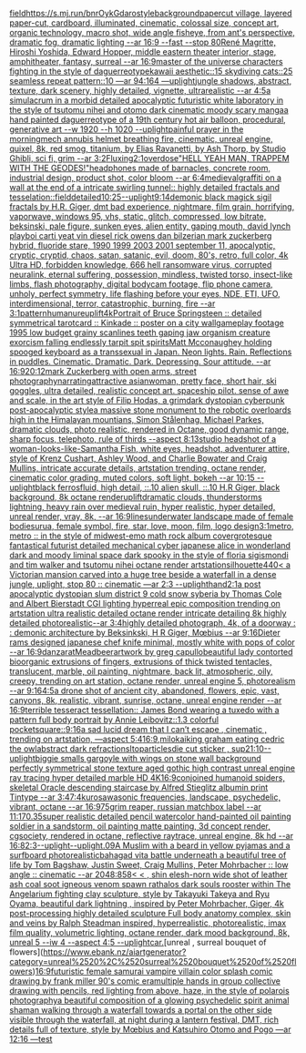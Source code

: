 [field](https://www.ebank.nz/aiartgenerator?category=field)[<https://s.mj.run/bnrOykGdaro>](https://www.ebank.nz/aiartgenerator?category=%3Chttps%3A//s.mj.run/bnrOykGdaro%3E)[style](https://www.ebank.nz/aiartgenerator?category=style)[background](https://www.ebank.nz/aiartgenerator?category=background)[papercut village, layered paper-cut, cardboard, illuminated, cinematic, colossal size, concept art, organic technology, macro shot, wide angle fisheye, from ant's perspective, dramatic fog, dramatic lighting --ar 16:9 --fast --stop 80](https://www.ebank.nz/aiartgenerator?category=papercut%2520village%2C%2520layered%2520paper-cut%2C%2520cardboard%2C%2520illuminated%2C%2520cinematic%2C%2520colossal%2520size%2C%2520concept%2520art%2C%2520organic%2520technology%2C%2520macro%2520shot%2C%2520wide%2520angle%2520fisheye%2C%2520from%2520ant%27s%2520perspective%2C%2520dramatic%2520fog%2C%2520dramatic%2520lighting%2520--ar%252016%3A9%2520--fast%2520--stop%252080)[René Magritte, Hiroshi Yoshida, Edward Hopper, middle eastern theater interior, stage, amphitheater, fantasy, surreal --ar 16:9](https://www.ebank.nz/aiartgenerator?category=Ren%C3%A9%2520Magritte%2C%2520Hiroshi%2520Yoshida%2C%2520Edward%2520Hopper%2C%2520middle%2520eastern%2520theater%2520interior%2C%2520stage%2C%2520amphitheater%2C%2520fantasy%2C%2520surreal%2520--ar%252016%3A9)[master of the universe characters fighting in the style of daguerreotype](https://www.ebank.nz/aiartgenerator?category=master%2520of%2520the%2520universe%2520characters%2520fighting%2520in%2520the%2520style%2520of%2520daguerreotype)[kawaii aesthetic::15 skydiving cats::25 seamless repeat pattern::10  —ar 94:164 —uplight](https://www.ebank.nz/aiartgenerator?category=kawaii%2520aesthetic%3A%3A15%2520skydiving%2520cats%3A%3A25%2520seamless%2520repeat%2520pattern%3A%3A10%2520%2520%E2%80%94ar%252094%3A164%2520%E2%80%94uplight)[jungle shadows, abstract, texture, dark scenery, highly detailed, vignette, ultrarealistic --ar 4:5](https://www.ebank.nz/aiartgenerator?category=jungle%2520shadows%2C%2520abstract%2C%2520texture%2C%2520dark%2520scenery%2C%2520highly%2520detailed%2C%2520vignette%2C%2520ultrarealistic%2520--ar%25204%3A5)[a simulacrum in a morbid detailed apocalyptic futuristic white laboratory in the style of tsutomu nihei and otomo dark cinematic moody scary manga](https://www.ebank.nz/aiartgenerator?category=a%2520simulacrum%2520in%2520a%2520morbid%2520detailed%2520apocalyptic%2520futuristic%2520white%2520laboratory%2520in%2520the%2520style%2520of%2520tsutomu%2520nihei%2520and%2520otomo%2520dark%2520cinematic%2520moody%2520scary%2520manga)[a hand painted daguerreotype of a 19th century hot air balloon, procedural, generative art   --w 1920 --h 1020 --uplight](https://www.ebank.nz/aiartgenerator?category=a%2520hand%2520painted%2520daguerreotype%2520of%2520a%252019th%2520century%2520hot%2520air%2520balloon%2C%2520procedural%2C%2520generative%2520art%2520%2520%2520--w%25201920%2520--h%25201020%2520--uplight)[painful prayer in the morning](https://www.ebank.nz/aiartgenerator?category=painful%2520prayer%2520in%2520the%2520morning)[mech annubis helmet breathing fire, cinematic, unreal engine, quixel, 8k, red smog, titanium, by Elias Ravanetti, by Ash Thorp, by Studio Ghibli, sci fi, grim --ar 3:2](https://www.ebank.nz/aiartgenerator?category=mech%2520annubis%2520helmet%2520breathing%2520fire%2C%2520cinematic%2C%2520unreal%2520engine%2C%2520quixel%2C%25208k%2C%2520red%2520smog%2C%2520titanium%2C%2520by%2520Elias%2520Ravanetti%2C%2520by%2520Ash%2520Thorp%2C%2520by%2520Studio%2520Ghibli%2C%2520sci%2520fi%2C%2520grim%2520--ar%25203%3A2)[](https://www.ebank.nz/aiartgenerator?category=)[Fluxing](https://www.ebank.nz/aiartgenerator?category=Fluxing)[2:1](https://www.ebank.nz/aiartgenerator?category=2%3A1)[overdose](https://www.ebank.nz/aiartgenerator?category=overdose)["HELL YEAH MAN, TRAPPEM WITH THE GEODES!"](https://www.ebank.nz/aiartgenerator?category=%22HELL%2520YEAH%2520MAN%2C%2520TRAPPEM%2520WITH%2520THE%2520GEODES%21%22)[headphones made of barnacles, concrete room, industrial design, product shot, color bloom --ar 6:4](https://www.ebank.nz/aiartgenerator?category=headphones%2520made%2520of%2520barnacles%2C%2520concrete%2520room%2C%2520industrial%2520design%2C%2520product%2520shot%2C%2520color%2520bloom%2520--ar%25206%3A4)[medieval](https://www.ebank.nz/aiartgenerator?category=medieval)[graffiti on a wall at the end of a intricate swirling tunnel:: highly detailed fractals and tesselation::](https://www.ebank.nz/aiartgenerator?category=graffiti%2520on%2520a%2520wall%2520at%2520the%2520end%2520of%2520a%2520intricate%2520swirling%2520tunnel%3A%3A%2520highly%2520detailed%2520fractals%2520and%2520tesselation%3A%3A)[field](https://www.ebank.nz/aiartgenerator?category=field)[detailed](https://www.ebank.nz/aiartgenerator?category=detailed)[10:25](https://www.ebank.nz/aiartgenerator?category=10%3A25)[--uplight](https://www.ebank.nz/aiartgenerator?category=--uplight)[9:14](https://www.ebank.nz/aiartgenerator?category=9%3A14)[demonic black magick sigil fractals by H.R. Giger, dmt bad experience, nightmare, film grain, horrifying, vaporwave, windows 95, vhs, static, glitch, compressed, low bitrate, beksinski, pale figure, sunken eyes, alien entity, gaping mouth, david lynch playboi carti yeat vin diesel rick owens dan bilzerian mark zuckerberg hybrid, fluoride stare, 1990 1999 2003 2001 september 11, apocalyptic, cryptic, cryptid, chaos, satan, satanic, evil, doom, 80's, retro, full color, 4k Ultra HD, forbidden knowledge, 666 hell ransomware virus, corrupted neuralink, eternal suffering, possession, mindless, twisted torso, insect-like limbs, flash photography, digital bodycam footage, flip phone camera, unholy, perfect symmetry, life flashing before your eyes, NDE, ETI, UFO, interdimensional, terror, catastrophic, burning, fire --ar 3:1](https://www.ebank.nz/aiartgenerator?category=demonic%2520black%2520magick%2520sigil%2520fractals%2520by%2520H.R.%2520Giger%2C%2520dmt%2520bad%2520experience%2C%2520nightmare%2C%2520film%2520grain%2C%2520horrifying%2C%2520vaporwave%2C%2520windows%252095%2C%2520vhs%2C%2520static%2C%2520glitch%2C%2520compressed%2C%2520low%2520bitrate%2C%2520beksinski%2C%2520pale%2520figure%2C%2520sunken%2520eyes%2C%2520alien%2520entity%2C%2520gaping%2520mouth%2C%2520david%2520lynch%2520playboi%2520carti%2520yeat%2520vin%2520diesel%2520rick%2520owens%2520dan%2520bilzerian%2520mark%2520zuckerberg%2520hybrid%2C%2520fluoride%2520stare%2C%25201990%25201999%25202003%25202001%2520september%252011%2C%2520apocalyptic%2C%2520cryptic%2C%2520cryptid%2C%2520chaos%2C%2520satan%2C%2520satanic%2C%2520evil%2C%2520doom%2C%252080%27s%2C%2520retro%2C%2520full%2520color%2C%25204k%2520Ultra%2520HD%2C%2520forbidden%2520knowledge%2C%2520666%2520hell%2520ransomware%2520virus%2C%2520corrupted%2520neuralink%2C%2520eternal%2520suffering%2C%2520possession%2C%2520mindless%2C%2520twisted%2520torso%2C%2520insect-like%2520limbs%2C%2520flash%2520photography%2C%2520digital%2520bodycam%2520footage%2C%2520flip%2520phone%2520camera%2C%2520unholy%2C%2520perfect%2520symmetry%2C%2520life%2520flashing%2520before%2520your%2520eyes%2C%2520NDE%2C%2520ETI%2C%2520UFO%2C%2520interdimensional%2C%2520terror%2C%2520catastrophic%2C%2520burning%2C%2520fire%2520--ar%25203%3A1)[pattern](https://www.ebank.nz/aiartgenerator?category=pattern)[humanure](https://www.ebank.nz/aiartgenerator?category=humanure)[uplift](https://www.ebank.nz/aiartgenerator?category=uplift)[4k](https://www.ebank.nz/aiartgenerator?category=4k)[Portrait of Bruce Springsteen :: detailed symmetrical tarotcard :: Kinkade :: poster on a city wall](https://www.ebank.nz/aiartgenerator?category=Portrait%2520of%2520Bruce%2520Springsteen%2520%3A%3A%2520detailed%2520symmetrical%2520tarotcard%2520%3A%3A%2520Kinkade%2520%3A%3A%2520poster%2520on%2520a%2520city%2520wall)[gameplay footage 1995 low budget grainy scanlines teeth gaping jaw organism creature exorcism falling endlessly tarpit spit spirits](https://www.ebank.nz/aiartgenerator?category=gameplay%2520footage%25201995%2520low%2520budget%2520grainy%2520scanlines%2520teeth%2520gaping%2520jaw%2520organism%2520creature%2520exorcism%2520falling%2520endlessly%2520tarpit%2520spit%2520spirits)[Matt Mcconaughey holding spooged keyboard as a transsexual in Japan.  Neon lights.  Rain.  Reflections in puddles.  Cinematic.  Dramatic.  Dark.  Depressing.  Sour attitude.  --ar 16:9](https://www.ebank.nz/aiartgenerator?category=Matt%2520Mcconaughey%2520holding%2520spooged%2520keyboard%2520as%2520a%2520transsexual%2520in%2520Japan.%2520%2520Neon%2520lights.%2520%2520Rain.%2520%2520Reflections%2520in%2520puddles.%2520%2520Cinematic.%2520%2520Dramatic.%2520%2520Dark.%2520%2520Depressing.%2520%2520Sour%2520attitude.%2520%2520--ar%252016%3A9)[20:12](https://www.ebank.nz/aiartgenerator?category=20%3A12)[mark Zuckerberg with open arms, street photography](https://www.ebank.nz/aiartgenerator?category=mark%2520Zuckerberg%2520with%2520open%2520arms%2C%2520street%2520photography)[narrating](https://www.ebank.nz/aiartgenerator?category=narrating)[attractive asianwoman, pretty face, short hair, ski goggles, ultra detailed, realistic concept art. spaceship pilot. sense of awe and scale, in the art style of Filip Hodas, a grimdark dystopian cyberpunk post-apocalyptic style](https://www.ebank.nz/aiartgenerator?category=attractive%2520asianwoman%2C%2520pretty%2520face%2C%2520short%2520hair%2C%2520ski%2520goggles%2C%2520ultra%2520detailed%2C%2520realistic%2520concept%2520art.%2520spaceship%2520pilot.%2520sense%2520of%2520awe%2520and%2520scale%2C%2520in%2520the%2520art%2520style%2520of%2520Filip%2520Hodas%2C%2520a%2520grimdark%2520dystopian%2520cyberpunk%2520post-apocalyptic%2520style)[a massive stone monument to the robotic overloards high in the Himalayan mountians, Simon Stålenhag, Michael Parkes, dramatic clouds, photo realistic, rendered in Octane, good dynamic range, sharp focus, telephoto, rule of thirds --aspect 8:13](https://www.ebank.nz/aiartgenerator?category=a%2520massive%2520stone%2520monument%2520to%2520the%2520robotic%2520overloards%2520high%2520in%2520the%2520Himalayan%2520mountians%2C%2520Simon%2520St%C3%A5lenhag%2C%2520Michael%2520Parkes%2C%2520dramatic%2520clouds%2C%2520photo%2520realistic%2C%2520rendered%2520in%2520Octane%2C%2520good%2520dynamic%2520range%2C%2520sharp%2520focus%2C%2520telephoto%2C%2520rule%2520of%2520thirds%2520--aspect%25208%3A13)[studio headshot of a woman-looks-like-Samantha Fish, white eyes, headshot, adventurer attire, style of Krenz Cushart, Ashley Wood, and Charlie Bowater and Craig Mullins, intricate accurate details, artstation trending, octane render, cinematic color grading, muted colors, soft light, bokeh --ar 10:15 --uplight](https://www.ebank.nz/aiartgenerator?category=studio%2520headshot%2520of%2520a%2520woman-looks-like-Samantha%2520Fish%2C%2520white%2520eyes%2C%2520headshot%2C%2520adventurer%2520attire%2C%2520style%2520of%2520Krenz%2520Cushart%2C%2520Ashley%2520Wood%2C%2520and%2520Charlie%2520Bowater%2520and%2520Craig%2520Mullins%2C%2520intricate%2520accurate%2520details%2C%2520artstation%2520trending%2C%2520octane%2520render%2C%2520cinematic%2520color%2520grading%2C%2520muted%2520colors%2C%2520soft%2520light%2C%2520bokeh%2520--ar%252010%3A15%2520--uplight)[black ferrosfluid, high detail, ::.10 alien skull, ::.10 H.R Giger, black background, 8k octane render](https://www.ebank.nz/aiartgenerator?category=black%2520ferrosfluid%2C%2520high%2520detail%2C%2520%3A%3A.10%2520alien%2520skull%2C%2520%3A%3A.10%2520H.R%2520Giger%2C%2520black%2520background%2C%25208k%2520octane%2520render)[uplift](https://www.ebank.nz/aiartgenerator?category=uplift)[dramatic clouds, thunderstorms lightning, heavy rain over medieval ruin, hyper realistic, hyper detailed, unreal render, vray, 8k, --ar 16:9](https://www.ebank.nz/aiartgenerator?category=dramatic%2520clouds%2C%2520thunderstorms%2520lightning%2C%2520heavy%2520rain%2520over%2520medieval%2520ruin%2C%2520hyper%2520realistic%2C%2520hyper%2520detailed%2C%2520unreal%2520render%2C%2520vray%2C%25208k%2C%2520--ar%252016%3A9)[lines](https://www.ebank.nz/aiartgenerator?category=lines)[underwater landscape made of female bodies](https://www.ebank.nz/aiartgenerator?category=underwater%2520landscape%2520made%2520of%2520female%2520bodies)[urua, female symbol, fire, star, love, moon, film, logo design](https://www.ebank.nz/aiartgenerator?category=urua%2C%2520female%2520symbol%2C%2520fire%2C%2520star%2C%2520love%2C%2520moon%2C%2520film%2C%2520logo%2520design)[3:1](https://www.ebank.nz/aiartgenerator?category=3%3A1)[metro, metro :: in the style of midwest-emo math rock album cover](https://www.ebank.nz/aiartgenerator?category=metro%2C%2520metro%2520%3A%3A%2520in%2520the%2520style%2520of%2520midwest-emo%2520math%2520rock%2520album%2520cover)[grotesque fantastical futurist detailed mechanical cyber japanese alice in wonderland dark and moody liminal space dark spooky in the style of floria sigismondi and tim walker and tsutomu nihei octane render artstation](https://www.ebank.nz/aiartgenerator?category=grotesque%2520fantastical%2520futurist%2520detailed%2520mechanical%2520cyber%2520japanese%2520alice%2520in%2520wonderland%2520dark%2520and%2520moody%2520liminal%2520space%2520dark%2520spooky%2520in%2520the%2520style%2520of%2520floria%2520sigismondi%2520and%2520tim%2520walker%2520and%2520tsutomu%2520nihei%2520octane%2520render%2520artstation)[silhouette](https://www.ebank.nz/aiartgenerator?category=silhouette)[440](https://www.ebank.nz/aiartgenerator?category=440)[< a Victorian mansion carved into a huge tree beside a waterfall in a dense jungle, uplight, stop 80 :: cinematic —ar 2:3 --uplight](https://www.ebank.nz/aiartgenerator?category=%3C%2520a%2520Victorian%2520mansion%2520carved%2520into%2520a%2520huge%2520tree%2520beside%2520a%2520waterfall%2520in%2520a%2520dense%2520jungle%2C%2520uplight%2C%2520stop%252080%2520%3A%3A%2520cinematic%2520%E2%80%94ar%25202%3A3%2520--uplight)[hand](https://www.ebank.nz/aiartgenerator?category=hand)[2:1](https://www.ebank.nz/aiartgenerator?category=2%3A1)[a post apocalyptic dystopian slum district 9 cold snow syberia by Thomas Cole and Albert Bierstadt CGI lighting hyperreal epic composition trending on artstation ultra realistic detailed octane render intricate detailing 8k highly detailed photorealistic--ar 3:4](https://www.ebank.nz/aiartgenerator?category=a%2520post%2520apocalyptic%2520dystopian%2520slum%2520district%25209%2520cold%2520snow%2520syberia%2520by%2520Thomas%2520Cole%2520and%2520Albert%2520Bierstadt%2520CGI%2520lighting%2520hyperreal%2520epic%2520composition%2520trending%2520on%2520artstation%2520ultra%2520realistic%2520detailed%2520octane%2520render%2520intricate%2520detailing%25208k%2520highly%2520detailed%2520photorealistic--ar%25203%3A4)[highly detailed photograph, 4k, of a doorway : : demonic architecture by Beksinkski, H R Giger, Mœbius --ar 9:16](https://www.ebank.nz/aiartgenerator?category=highly%2520detailed%2520photograph%2C%25204k%2C%2520of%2520a%2520doorway%2520%3A%2520%3A%2520demonic%2520architecture%2520by%2520Beksinkski%2C%2520H%2520R%2520Giger%2C%2520M%C5%93bius%2520--ar%25209%3A16)[Dieter rams designed japanese chef knife minimal, mostly white with pops of color --ar 16:9](https://www.ebank.nz/aiartgenerator?category=Dieter%2520rams%2520designed%2520japanese%2520chef%2520knife%2520minimal%2C%2520mostly%2520white%2520with%2520pops%2520of%2520color%2520--ar%252016%3A9)[danza](https://www.ebank.nz/aiartgenerator?category=danza)[rat](https://www.ebank.nz/aiartgenerator?category=rat)[Mead](https://www.ebank.nz/aiartgenerator?category=Mead)[beer](https://www.ebank.nz/aiartgenerator?category=beer)[artwork by greg capullo](https://www.ebank.nz/aiartgenerator?category=artwork%2520by%2520greg%2520capullo)[beautiful lady contorted bioorganic extrusions of fingers, extrusions of thick twisted tentacles, translucent, marble,  oil painting, nightmare, back lit, atmospheric, oily, creepy,  trending on art station, octane render, unreal engine 5, photorealism --ar 9:16](https://www.ebank.nz/aiartgenerator?category=beautiful%2520lady%2520contorted%2520bioorganic%2520extrusions%2520of%2520fingers%2C%2520extrusions%2520of%2520thick%2520twisted%2520tentacles%2C%2520translucent%2C%2520marble%2C%2520%2520oil%2520painting%2C%2520nightmare%2C%2520back%2520lit%2C%2520atmospheric%2C%2520oily%2C%2520creepy%2C%2520%2520trending%2520on%2520art%2520station%2C%2520octane%2520render%2C%2520unreal%2520engine%25205%2C%2520photorealism%2520--ar%25209%3A16)[4:5](https://www.ebank.nz/aiartgenerator?category=4%3A5)[a drone shot of ancient city, abandoned, flowers, epic, vast, canyons, 8k, realistic, vibrant, sunrise, octane, unreal engine render --ar 16:9](https://www.ebank.nz/aiartgenerator?category=a%2520drone%2520shot%2520of%2520ancient%2520city%2C%2520abandoned%2C%2520flowers%2C%2520epic%2C%2520vast%2C%2520canyons%2C%25208k%2C%2520realistic%2C%2520vibrant%2C%2520sunrise%2C%2520octane%2C%2520unreal%2520engine%2520render%2520--ar%252016%3A9)[terrible tesseract tessellation:: James Bond wearing a tuxedo with a pattern full body portrait by Annie Leibovitz::1.3 colorful pocketsquare::](https://www.ebank.nz/aiartgenerator?category=terrible%2520tesseract%2520tessellation%3A%3A%2520James%2520Bond%2520wearing%2520a%2520tuxedo%2520with%2520a%2520pattern%2520full%2520body%2520portrait%2520by%2520Annie%2520Leibovitz%3A%3A1.3%2520colorful%2520pocketsquare%3A%3A)[9:16](https://www.ebank.nz/aiartgenerator?category=9%3A16)[a sad lucid dream that I can’t escape , cinematic , trending on artstation, —aspect 5:4](https://www.ebank.nz/aiartgenerator?category=a%2520sad%2520lucid%2520dream%2520that%2520I%2520can%E2%80%99t%2520escape%2520%2C%2520cinematic%2520%2C%2520trending%2520on%2520artstation%2C%2520%E2%80%94aspect%25205%3A4)[16:9](https://www.ebank.nz/aiartgenerator?category=16%3A9)[,milokai](https://www.ebank.nz/aiartgenerator?category=%2Cmilokai)[king graham eating cedric the owl](https://www.ebank.nz/aiartgenerator?category=king%2520graham%2520eating%2520cedric%2520the%2520owl)[abstract dark refractions](https://www.ebank.nz/aiartgenerator?category=abstract%2520dark%2520refractions)[Ito](https://www.ebank.nz/aiartgenerator?category=Ito)[particles](https://www.ebank.nz/aiartgenerator?category=particles)[die cut sticker , sup](https://www.ebank.nz/aiartgenerator?category=die%2520cut%2520sticker%2520%2C%2520sup)[21:10](https://www.ebank.nz/aiartgenerator?category=21%3A10)[--uplight](https://www.ebank.nz/aiartgenerator?category=--uplight)[biggie smalls gargoyle with wings on stone wall background perfectly symmetrical stone texture aged gothic high contrast unreal engine ray tracing hyper detailed marble HD 4K](https://www.ebank.nz/aiartgenerator?category=biggie%2520smalls%2520gargoyle%2520with%2520wings%2520on%2520stone%2520wall%2520background%2520perfectly%2520symmetrical%2520stone%2520texture%2520aged%2520gothic%2520high%2520contrast%2520unreal%2520engine%2520ray%2520tracing%2520hyper%2520detailed%2520marble%2520HD%25204K)[16:9](https://www.ebank.nz/aiartgenerator?category=16%3A9)[conjoined humanoid spiders, skeletal  Oracle descending staircase by Alfred Stieglitz albumin print Tintype --ar 3:4](https://www.ebank.nz/aiartgenerator?category=conjoined%2520humanoid%2520spiders%2C%2520skeletal%2520%2520Oracle%2520descending%2520staircase%2520by%2520Alfred%2520Stieglitz%2520albumin%2520print%2520Tintype%2520--ar%25203%3A4)[7:4](https://www.ebank.nz/aiartgenerator?category=7%3A4)[kurosawa](https://www.ebank.nz/aiartgenerator?category=kurosawa)[sonic frequencies, landscape, psychedelic, vibrant, octane --ar 16:9](https://www.ebank.nz/aiartgenerator?category=sonic%2520frequencies%2C%2520landscape%2C%2520psychedelic%2C%2520vibrant%2C%2520octane%2520--ar%252016%3A9)[75](https://www.ebank.nz/aiartgenerator?category=75)[grim reaper, russian matchbox label --ar 11:17](https://www.ebank.nz/aiartgenerator?category=grim%2520reaper%2C%2520russian%2520matchbox%2520label%2520--ar%252011%3A17)[0.35](https://www.ebank.nz/aiartgenerator?category=0.35)[super realistic detailed pencil watercolor hand-painted oil painting soldier in a sandstorm, oil painting matte painting, 3d concept render, cgsociety, rendered in octane, reflective raytrace, unreal engine, 8k hd --ar 16:8](https://www.ebank.nz/aiartgenerator?category=super%2520realistic%2520detailed%2520pencil%2520watercolor%2520hand-painted%2520oil%2520painting%2520soldier%2520in%2520a%2520sandstorm%2C%2520oil%2520painting%2520matte%2520painting%2C%25203d%2520concept%2520render%2C%2520cgsociety%2C%2520rendered%2520in%2520octane%2C%2520reflective%2520raytrace%2C%2520unreal%2520engine%2C%25208k%2520hd%2520--ar%252016%3A8)[2:3](https://www.ebank.nz/aiartgenerator?category=2%3A3)[--uplight](https://www.ebank.nz/aiartgenerator?category=--uplight)[--uplight](https://www.ebank.nz/aiartgenerator?category=--uplight)[.09](https://www.ebank.nz/aiartgenerator?category=.09)[A Muslim with a beard in yellow pyjamas and a surfboard photorealistic](https://www.ebank.nz/aiartgenerator?category=A%2520Muslim%2520with%2520a%2520beard%2520in%2520yellow%2520pyjamas%2520and%2520a%2520surfboard%2520photorealistic)[bahagad vita battle underneath a beautiful tree of life by Tom Bagshaw, Justin Sweet, Craig Mullins, Peter Mohrbacher :: low angle :: cinematic --ar 2048:858](https://www.ebank.nz/aiartgenerator?category=bahagad%2520vita%2520battle%2520underneath%2520a%2520beautiful%2520tree%2520of%2520life%2520by%2520Tom%2520Bagshaw%2C%2520Justin%2520Sweet%2C%2520Craig%2520Mullins%2C%2520Peter%2520Mohrbacher%2520%3A%3A%2520low%2520angle%2520%3A%3A%2520cinematic%2520--ar%25202048%3A858)[< < , shin elesh-norn wide shot of leather ash coal soot igneous venom spawn rathalos dark souls rooster within The Angelarium fighting clay sculpture, style by Takayuki Takeya and Ryu Oyama, beautiful dark lightning , inspired by Peter Mohrbacher, Giger, 4k post-processing highly detailed sculpture Full body anatomy complex, skin and veins by Ralph Steadman inspired, hyperrealistic, photorealistic, imax film quality, volumetric lighting, octane render, dark mood background, 8k, unreal 5 --iw 4 --aspect 4:5 --uplight](https://www.ebank.nz/aiartgenerator?category=%3C%2520%3C%2520%2C%2520shin%2520elesh-norn%2520wide%2520shot%2520of%2520leather%2520ash%2520coal%2520soot%2520igneous%2520venom%2520spawn%2520rathalos%2520dark%2520souls%2520rooster%2520within%2520The%2520Angelarium%2520fighting%2520clay%2520sculpture%2C%2520style%2520by%2520Takayuki%2520Takeya%2520and%2520Ryu%2520Oyama%2C%2520beautiful%2520dark%2520lightning%2520%2C%2520inspired%2520by%2520Peter%2520Mohrbacher%2C%2520Giger%2C%25204k%2520post-processing%2520highly%2520detailed%2520sculpture%2520Full%2520body%2520anatomy%2520complex%2C%2520skin%2520and%2520veins%2520by%2520Ralph%2520Steadman%2520inspired%2C%2520hyperrealistic%2C%2520photorealistic%2C%2520imax%2520film%2520quality%2C%2520volumetric%2520lighting%2C%2520octane%2520render%2C%2520dark%2520mood%2520background%2C%25208k%2C%2520unreal%25205%2520--iw%25204%2520--aspect%25204%3A5%2520--uplight)[car.](https://www.ebank.nz/aiartgenerator?category=car.)[unreal , surreal bouquet of flowers](https://www.ebank.nz/aiartgenerator?category=unreal%2520%2C%2520surreal%2520bouquet%2520of%2520flowers)[16:9](https://www.ebank.nz/aiartgenerator?category=16%3A9)[futuristic female samurai vampire villain color splash comic drawing by frank miller 90's comic era](https://www.ebank.nz/aiartgenerator?category=futuristic%2520female%2520samurai%2520vampire%2520villain%2520color%2520splash%2520comic%2520drawing%2520by%2520frank%2520miller%252090%27s%2520comic%2520era)[multiple hands in group collective drawing with pencils, red lighting from above, haze, in the style of polarois photography](https://www.ebank.nz/aiartgenerator?category=multiple%2520hands%2520in%2520group%2520collective%2520drawing%2520with%2520pencils%2C%2520red%2520lighting%2520from%2520above%2C%2520haze%2C%2520in%2520the%2520style%2520of%2520polarois%2520photography)[a beautiful composition of a glowing psychedelic spirit animal shaman walking through a waterfall towards a portal on the other side visible through the waterfall, at night during a lantern festival, DMT,  rich details full of texture, style by Mœbius and Katsuhiro Otomo and Pogo —ar 12:16 —test](https://www.ebank.nz/aiartgenerator?category=a%2520beautiful%2520composition%2520of%2520a%2520glowing%2520psychedelic%2520spirit%2520animal%2520shaman%2520walking%2520through%2520a%2520waterfall%2520towards%2520a%2520portal%2520on%2520the%2520other%2520side%2520visible%2520through%2520the%2520waterfall%2C%2520at%2520night%2520during%2520a%2520lantern%2520festival%2C%2520DMT%2C%2520%2520rich%2520details%2520full%2520of%2520texture%2C%2520style%2520by%2520M%C5%93bius%2520and%2520Katsuhiro%2520Otomo%2520and%2520Pogo%2520%E2%80%94ar%252012%3A16%2520%E2%80%94test)